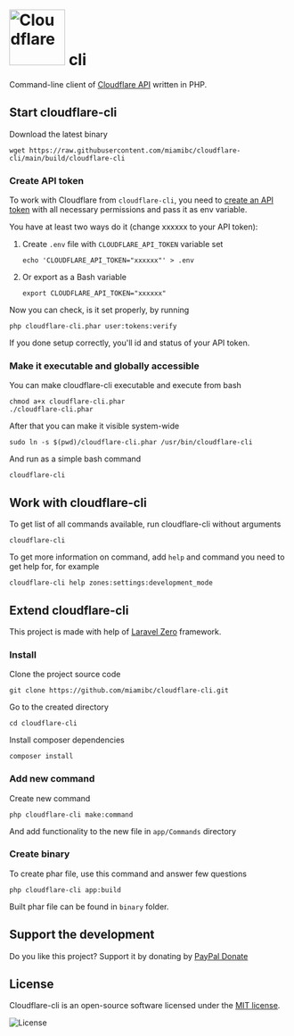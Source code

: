 <h1>
    <img title="Cloudflare" alt="Cloudflare" height="100" src="https://www.cloudflare.com/img/logo-cloudflare-dark.svg"/> cli
</h1>

Command-line client of [Cloudflare API](https://api.cloudflare.com/) written in PHP.

## Start cloudflare-cli

Download the latest binary 
```
wget https://raw.githubusercontent.com/miamibc/cloudflare-cli/main/build/cloudflare-cli
```

### Create API token

To work with Cloudflare from `cloudflare-cli`, you need to [create an API token](https://developers.cloudflare.com/api/tokens/create) with all necessary permissions and pass it as env variable. 

You have at least two ways do it (change xxxxxx to your API token):

1. Create `.env` file with `CLOUDFLARE_API_TOKEN` variable set
    ```
    echo 'CLOUDFLARE_API_TOKEN="xxxxxx"' > .env
    ```

2. Or export as a Bash variable
    
    ```
    export CLOUDFLARE_API_TOKEN="xxxxxx"
    ```

Now you can check, is it set properly, by running
```
php cloudflare-cli.phar user:tokens:verify
```

If you done setup correctly, you'll id and status of your API token.

### Make it executable and globally accessible

You can make cloudflare-cli executable and execute from bash
```
chmod a+x cloudflare-cli.phar
./cloudflare-cli.phar
```

After that you can make it visible system-wide
```
sudo ln -s $(pwd)/cloudflare-cli.phar /usr/bin/cloudflare-cli
```

And run as a simple bash command

```
cloudflare-cli
```

## Work with cloudflare-cli

To get list of all commands available, run cloudflare-cli without arguments

```
cloudflare-cli
```

To get more information on command, add `help` and command you need to get help for, for example

```
cloudflare-cli help zones:settings:development_mode
```



## Extend cloudflare-cli

This project is made with help of [Laravel Zero](https://laravel-zero.com/) framework.

### Install

Clone the project source code

```
git clone https://github.com/miamibc/cloudflare-cli.git
```

Go to the created directory

```
cd cloudflare-cli
```

Install composer dependencies

```
composer install
```

### Add new command

Create new command
```
php cloudflare-cli make:command
```

And add functionality to the new file in `app/Commands` directory

### Create binary

To create phar file, use this command and answer few questions

```
php cloudflare-cli app:build
```

Built phar file can be found in `binary` folder.


## Support the development

Do you like this project? Support it by donating by [PayPal Donate](https://www.paypal.com/donate?hosted_button_id=VWYANQXDSRRG4)

## License

Cloudflare-cli is an open-source software licensed under the [MIT license](https://github.com/miamibc/cloudflare-cli/blob/main/LICENSE.md).

<img src="https://img.shields.io/github/license/miamibc/cloudflare-cli?style=plastic" alt="License" />
